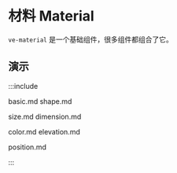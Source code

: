 # 材料 Material

`ve-material` 是一个基础组件，很多组件都组合了它。

## 演示

:::include

basic.md shape.md

size.md dimension.md 

color.md elevation.md

position.md

:::